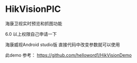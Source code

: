 # HikVisionPIC
海康卫视实时预览和抓图功能

6.0 以上权限自己申请一下 

海康威视Android studio版 直接代码中改变参数就可以使用

此demo 参考： https://github.com/helloword1/HikVisionDemo